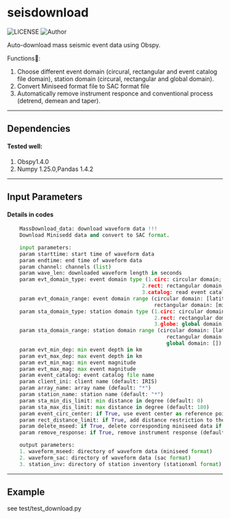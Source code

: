 # seisdownload
![LICENSE](https://img.shields.io/badge/license-MIT-green)
![Author](https://img.shields.io/badge/Author-TianyuCui-blue.svg)


Auto-download mass seismic event data using Obspy.

Functions:star2::
1. Choose different event domain (circural, rectangular and event catalog file domain), station domain (circural, rectangular and global domain).
2. Convert Miniseed format file to SAC format file
3. Automatically remove instrument responce and conventional process (detrend, demean and taper).

***
## Dependencies
#### Tested well:
1. Obspy1.4.0 
2. Numpy 1.25.0,Pandas 1.4.2
***
## Input Parameters
#### Details in codes
```Python
    MassDownload_data: download waveform data !!!
    Download Minisedd data and convert to SAC format.

    input parameters:
    param starttime: start time of waveform data
    param endtime: end time of waveform data
    param channel: channels (list)
    param wave_len: downloaded waveform length in seconds
    param evt_domain_type: event domain type (1.circ: circular domain; 
                                            2.rect: rectangular domain; 
                                            3.catalog: read event catalog file (csv or other obspy format))
    param evt_domain_range: event domain range (circular domain: [latitude, longitude, minradius, maxradius] in degree;
                                                rectangular domain: [minlatitude, maxlatitude, minlongitude, maxlongitude] in degree)
    param sta_domain_type: station domain type (1.circ: circular domain; 
                                                2.rect: rectangular domain; 
                                                3.globe: global domain)
    param sta_domain_range: station domain range (circular domain: [latitude, longitude, minradius, maxradius] in degree;
                                                    rectangular domain: [minlatitude, maxlatitude, minlongitude, maxlongitude] in degree;
                                                    global domain: [])
    param evt_min_dep: min event depth in km
    param evt_max_dep: max event depth in km
    param evt_min_mag: min event magnitude
    param evt_max_mag: max event magnitude
    param event_catalog: event catalog file name
    param client_ini: client name (default: IRIS)
    param array_name: array name (default: "*")
    param station_name: station name (default: "*")
    param sta_min_dis_limit: min distance in degree (default: 0)
    param sta_max_dis_limit: max distance in degree (default: 180)
    param event_circ_center: if True, use event center as reference point (default: False)
    param rect_distance_limit: if True, add distance restriction to the Rectangular domain (default: False)
    param delete_mseed: if True, delete corresponding miniseed data if miniseed convert to sac successfully (default: True)
    param remove_response: if True, remove instrument response (default: False)

    output parameters:
    1. waveform_mseed: directory of waveform data (miniseed format)
    2. waveform_sac: directory of waveform data (sac format)
    3. station_inv: directory of station inventory (stationxml format)
```
***
## Example
see test/test_download.py

